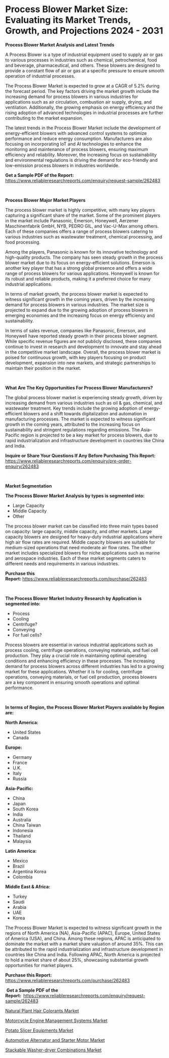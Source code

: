 <p><h1>Process Blower Market Size: Evaluating its Market Trends, Growth, and Projections 2024 - 2031</h1></p><p><strong>Process Blower Market Analysis and Latest Trends</strong></p>
<p><p>A Process Blower is a type of industrial equipment used to supply air or gas to various processes in industries such as chemical, petrochemical, food and beverage, pharmaceutical, and others. These blowers are designed to provide a constant flow of air or gas at a specific pressure to ensure smooth operation of industrial processes.</p><p>The Process Blower Market is expected to grow at a CAGR of 5.2% during the forecast period. The key factors driving the market growth include the increasing demand for process blowers in various industries for applications such as air circulation, combustion air supply, drying, and ventilation. Additionally, the growing emphasis on energy efficiency and the rising adoption of advanced technologies in industrial processes are further contributing to the market expansion.</p><p>The latest trends in the Process Blower Market include the development of energy-efficient blowers with advanced control systems to optimize performance and reduce energy consumption. Manufacturers are also focusing on incorporating IoT and AI technologies to enhance the monitoring and maintenance of process blowers, ensuring maximum efficiency and reliability. Moreover, the increasing focus on sustainability and environmental regulations is driving the demand for eco-friendly and low-emission process blowers in industries worldwide.</p></p>
<p><strong>Get a Sample PDF of the Report:&nbsp;</strong> <a href="https://www.reliableresearchreports.com/enquiry/request-sample/262483">https://www.reliableresearchreports.com/enquiry/request-sample/262483</a></p>
<p>&nbsp;</p>
<p><strong>Process Blower Major Market Players</strong></p>
<p><p>The process blower market is highly competitive, with many key players capturing a significant share of the market. Some of the prominent players in the market include Panasonic, Emerson, Honeywell, Aerzener Maschinenfabrik GmbH, NYB, PEDRO GIL, and Vac-U-Max among others. Each of these companies offers a range of process blowers catering to various industries such as wastewater treatment, chemical processing, and food processing.</p><p>Among the players, Panasonic is known for its innovative technology and high-quality products. The company has seen steady growth in the process blower market due to its focus on energy-efficient solutions. Emerson is another key player that has a strong global presence and offers a wide range of process blowers for various applications. Honeywell is known for its robust and reliable products, making it a preferred choice for many industrial applications.</p><p>In terms of market growth, the process blower market is expected to witness significant growth in the coming years, driven by the increasing demand for process blowers in various industries. The market size is projected to expand due to the growing adoption of process blowers in emerging economies and the increasing focus on energy efficiency and sustainability.</p><p>In terms of sales revenue, companies like Panasonic, Emerson, and Honeywell have reported steady growth in their process blower segment. While specific revenue figures are not publicly disclosed, these companies continue to invest in research and development to innovate and stay ahead in the competitive market landscape. Overall, the process blower market is poised for continuous growth, with key players focusing on product development, expansion into new markets, and strategic partnerships to maintain their position in the market.</p></p>
<p>&nbsp;</p>
<p><strong>What Are The Key Opportunities For Process Blower Manufacturers?</strong></p>
<p><p>The global process blower market is experiencing steady growth, driven by increasing demand from various industries such as oil & gas, chemical, and wastewater treatment. Key trends include the growing adoption of energy-efficient blowers and a shift towards digitalization and automation in manufacturing processes. The market is expected to witness significant growth in the coming years, attributed to the increasing focus on sustainability and stringent regulations regarding emissions. The Asia-Pacific region is projected to be a key market for process blowers, due to rapid industrialization and infrastructure development in countries like China and India.</p></p>
<p><strong>Inquire or Share Your Questions If Any Before Purchasing This Report:</strong> <a href="https://www.reliableresearchreports.com/enquiry/pre-order-enquiry/262483">https://www.reliableresearchreports.com/enquiry/pre-order-enquiry/262483</a></p>
<p>&nbsp;</p>
<p><strong>Market Segmentation</strong></p>
<p><strong>The Process Blower Market Analysis by types is segmented into:</strong></p>
<p><ul><li>Large Capacity</li><li>Middle Capacity</li><li>Other</li></ul></p>
<p><p>The process blower market can be classified into three main types based on capacity: large capacity, middle capacity, and other markets. Large capacity blowers are designed for heavy-duty industrial applications where high air flow rates are required. Middle capacity blowers are suitable for medium-sized operations that need moderate air flow rates. The other market includes specialized blowers for niche applications such as marine and aerospace industries. Each of these market segments caters to different needs and requirements in various industries.</p></p>
<p><strong>Purchase this Report:&nbsp;</strong><a href="https://www.reliableresearchreports.com/purchase/262483">https://www.reliableresearchreports.com/purchase/262483</a></p>
<p>&nbsp;</p>
<p><strong>The Process Blower Market Industry Research by Application is segmented into:</strong></p>
<p><ul><li>Process</li><li>Cooling</li><li>Centrifuge?</li><li>Conveying</li><li>For fuel cells?</li></ul></p>
<p><p>Process blowers are essential in various industrial applications such as process cooling, centrifuge operations, conveying materials, and fuel cell production. They play a crucial role in maintaining optimal operating conditions and enhancing efficiency in these processes. The increasing demand for process blowers across different industries has led to a growing market for these applications. Whether it is for cooling, centrifuge operations, conveying materials, or fuel cell production, process blowers are a key component in ensuring smooth operations and optimal performance.</p></p>
<p>&nbsp;</p>
<p><strong>In terms of Region, the Process Blower Market Players available by Region are:</strong></p>
<p>
    <p> <strong> North America: </strong>
        <ul>
            <li>United States</li>
            <li>Canada</li>
        </ul>
        </p> 
    <p> <strong> Europe: </strong>
        <ul>
            <li>Germany</li>
            <li>France</li>
            <li>U.K.</li>
            <li>Italy</li>
            <li>Russia</li>
        </ul>
        </p> 
    <p> <strong> Asia-Pacific: </strong>
        <ul>
            <li>China</li>
            <li>Japan</li>
            <li>South Korea</li>
            <li>India</li>
            <li>Australia</li>
            <li>China Taiwan</li>
            <li>Indonesia</li>
            <li>Thailand</li>
            <li>Malaysia</li>
        </ul>
        </p> 
    <p> <strong> Latin America: </strong>
        <ul>
            <li>Mexico</li>
            <li>Brazil</li>
            <li>Argentina Korea</li>
            <li>Colombia</li>
        </ul>
        </p> 
    <p> <strong> Middle East & Africa: </strong>
        <ul>
            <li>Turkey</li>
            <li>Saudi</li>
            <li>Arabia</li>
            <li>UAE</li>
            <li>Korea</li>
        </ul>
    </p>
    </p>
<p><p>The Process Blower Market is expected to witness significant growth in the regions of North America (NA), Asia-Pacific (APAC), Europe, United States of America (USA), and China. Among these regions, APAC is anticipated to dominate the market with a market share valuation of around 35%. This can be attributed to the rapid industrialization and infrastructure development in countries like China and India. Following APAC, North America is projected to hold a market share of about 25%, showcasing substantial growth opportunities for market players.</p></p>
<p><strong>Purchase this Report: </strong><a href="https://www.reliableresearchreports.com/purchase/262483">https://www.reliableresearchreports.com/purchase/262483</a></p>
<p>&nbsp;<strong>Get a Sample PDF of the Report:&nbsp;&nbsp;</strong><a href="https://www.reliableresearchreports.com/enquiry/request-sample/262483">https://www.reliableresearchreports.com/enquiry/request-sample/262483</a></p>
<p><strong></strong></p>
<p><p><a href="https://view.publitas.com/reportprime-1/insights-into-natural-plant-hair-colorants-market-size-analysing-market-share-trends-and-growth-from-2024-to-2031/">Natural Plant Hair Colorants Market</a></p><p><a href="https://skillful-vermicelli-b89.notion.site/Motorcycle-Engine-Management-Systems-Market-Size-Growth-and-Forecast-from-2024-2031-ee28774a5add4b128d94000c01282b20">Motorcycle Engine Management Systems Market</a></p><p><a href="https://github.com/Angelnienowdseej3e45z3p8c/Market-Research-Report-List-1/blob/main/potato-slicer-equipments-market.md">Potato Slicer Equipments Market</a></p><p><a href="https://eight-handstand-8fb.notion.site/Global-Automotive-Alternator-and-Starter-Motor-Market-Size-and-Market-Trends-Insights-and-Projectio-608c4f57b91042ad93e6f7711c2d641a">Automotive Alternator and Starter Motor Market</a></p><p><a href="https://view.publitas.com/reportprime-1/stackable-washer-dryer-combinations-market-a-comprehensive-report-of-its-market-share-growth-trends-2024-2031/">Stackable Washer-dryer Combinations Market</a></p></p>